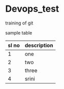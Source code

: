 # Devops_test
training of git 


sample table 

sl no | description 
------|------------
1 | one
2| two
3| three
4| srini

